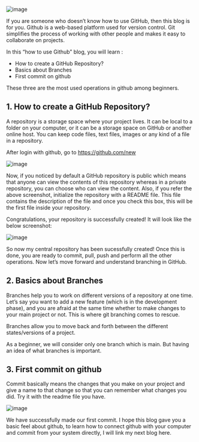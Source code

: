 ![image](https://user-images.githubusercontent.com/93304796/210444905-a90cbdc3-7a09-419b-b3bd-d8a679f639a1.png)

If you are someone who doesn’t know how to use GitHub, then this blog is for you. Github is a web-based platform used for version control. Git simplifies the process of working with other people and makes it easy to collaborate on projects.

In this “how to use Github” blog, you will learn :
- How to create a GitHub Repository?
- Basics about Branches 
- First commit on github

These three are the most used operations in github among beginners. 

## 1. How to create a GitHub Repository?
A repository is a storage space where your project lives. It can be local to a folder on your computer, or it can be a storage space on GitHub  or another online host. You can keep code files, text files, images or any kind of a file in a repository. 

After login with github, go to https://github.com/new 

![image](https://user-images.githubusercontent.com/93304796/210440168-25a4ed9c-e2d0-4cb8-a32f-2dd45a6dd6a7.png)

Now, if you noticed by default a GitHub repository is public which means that anyone can view the contents of this repository whereas in a private repository, you can choose who can view the content. Also, if you refer the above screenshot, initialize the repository with a README file. This file contains the description of the file and once you check this box, this will be the first file inside your repository.

Congratulations, your repository is successfully created! It will look like the below screenshot:

![image](https://user-images.githubusercontent.com/93304796/210440383-f1389bc7-5ff5-4856-bf0f-bfd8361ba356.png)

So now my central repository has been sucessfully created! Once this is done, you are ready to commit, pull, push and perform all the other operations. Now let’s move forward and understand branching in GitHub.

## 2. Basics about Branches 
Branches help you to work on different versions of a repository at one time. Let’s say you want to add a new feature (which is in the development phase), and you are afraid at the same time whether to make changes to your main project or not. This is where git branching comes to rescue. 

Branches allow you to move back and forth between the different states/versions of a project.

As a beginner, we will consider only one branch which is main. But having an idea of what branches is important. 

## 3. First commit on github
Commit basically means the changes that you make on your project and give a name to that change so that you can remember what changes you did. Try it with the readme file you have.  

![image](https://user-images.githubusercontent.com/93304796/210441320-46598672-cf9f-41e3-9dd9-cd0a3fe32d17.png)

We have successfully made our first commit. I hope this blog gave you a basic feel about github, to learn how to connect github with your computer and commit from your system directly, I will link my next blog here. 
